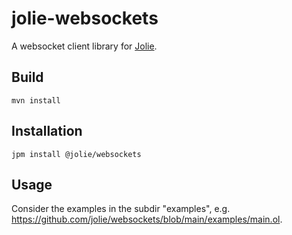 # jolie-websockets

A websocket client library for [Jolie](https://jolie-lang.org).

## Build

`mvn install`

## Installation

`jpm install @jolie/websockets`

## Usage

Consider the examples in the subdir "examples", e.g. <https://github.com/jolie/websockets/blob/main/examples/main.ol>.
